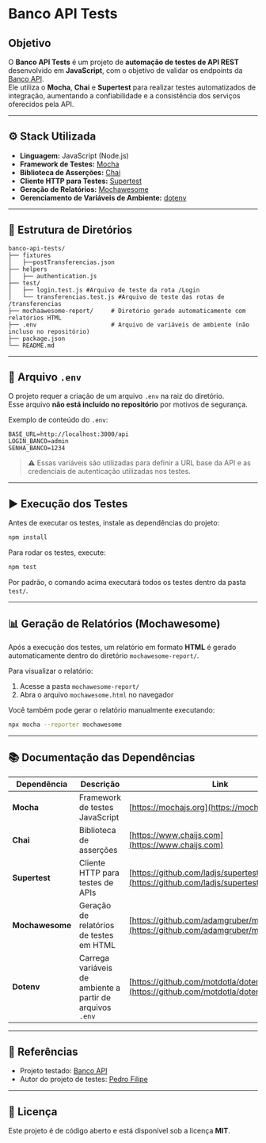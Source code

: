 # Banco API Tests

## Objetivo

O **Banco API Tests** é um projeto de **automação de testes de API REST** desenvolvido em **JavaScript**, com o objetivo de validar os endpoints da [Banco API](https://github.com/juliodelimas/banco-api).  
Ele utiliza o **Mocha**, **Chai** e **Supertest** para realizar testes automatizados de integração, aumentando a confiabilidade e a consistência dos serviços oferecidos pela API.

---

## ⚙️ Stack Utilizada

- **Linguagem:** JavaScript (Node.js)
- **Framework de Testes:** [Mocha](https://mochajs.org/)
- **Biblioteca de Asserções:** [Chai](https://www.chaijs.com/)
- **Cliente HTTP para Testes:** [Supertest](https://github.com/ladjs/supertest)
- **Geração de Relatórios:** [Mochawesome](https://github.com/adamgruber/mochawesome)
- **Gerenciamento de Variáveis de Ambiente:** [dotenv](https://github.com/motdotla/dotenv)

---

## 📁 Estrutura de Diretórios

```
banco-api-tests/
├── fixtures
│   ├──postTransferencias.json
├── helpers
│   ├── authentication.js
├── test/
│   ├── login.test.js #Arquivo de teste da rota /Login
│   └── transferencias.test.js #Arquivo de teste das rotas de /transferencias 
├── mochaawesome-report/     # Diretório gerado automaticamente com relatórios HTML
├── .env                     # Arquivo de variáveis de ambiente (não incluso no repositório)
├── package.json
└── README.md
```

---

## 🔐 Arquivo `.env`

O projeto requer a criação de um arquivo `.env` na raiz do diretório.  
Esse arquivo **não está incluído no repositório** por motivos de segurança.

Exemplo de conteúdo do `.env`:

```
BASE_URL=http://localhost:3000/api
LOGIN_BANCO=admin
SENHA_BANCO=1234
```

> ⚠️ Essas variáveis são utilizadas para definir a URL base da API e as credenciais de autenticação utilizadas nos testes.

---

## ▶️ Execução dos Testes

Antes de executar os testes, instale as dependências do projeto:

```bash
npm install
```

Para rodar os testes, execute:

```bash
npm test
```

Por padrão, o comando acima executará todos os testes dentro da pasta `test/`.

---

## 📊 Geração de Relatórios (Mochawesome)

Após a execução dos testes, um relatório em formato **HTML** é gerado automaticamente dentro do diretório `mochawesome-report/`.

Para visualizar o relatório:

1. Acesse a pasta `mochawesome-report/`
2. Abra o arquivo `mochawesome.html` no navegador

Você também pode gerar o relatório manualmente executando:

```bash
npx mocha --reporter mochawesome
```

---

## 📚 Documentação das Dependências

| Dependência | Descrição | Link |
|--------------|------------|------|
| **Mocha** | Framework de testes JavaScript | [https://mochajs.org](https://mochajs.org) |
| **Chai** | Biblioteca de asserções | [https://www.chaijs.com](https://www.chaijs.com) |
| **Supertest** | Cliente HTTP para testes de APIs | [https://github.com/ladjs/supertest](https://github.com/ladjs/supertest) |
| **Mochawesome** | Geração de relatórios de testes em HTML | [https://github.com/adamgruber/mochawesome](https://github.com/adamgruber/mochawesome) |
| **Dotenv** | Carrega variáveis de ambiente a partir de arquivos `.env` | [https://github.com/motdotla/dotenv](https://github.com/motdotla/dotenv) |

---

## 🧠 Referências

- Projeto testado: [Banco API](https://github.com/juliodelimas/banco-api)
- Autor do projeto de testes: [Pedro Filipe](https://github.com/pedrofi96)

---

## 🧾 Licença

Este projeto é de código aberto e está disponível sob a licença **MIT**.
